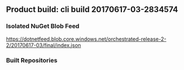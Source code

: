 ## Product build: cli build 20170617-03-2834574

### Isolated NuGet Blob Feed
https://dotnetfeed.blob.core.windows.net/orchestrated-release-2-2/20170617-03/final/index.json

### Built Repositories
